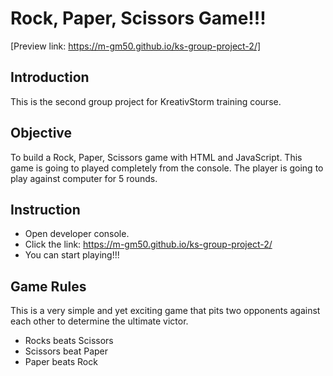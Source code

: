 # Rock, Paper, Scissors Game!!!

[Preview link: https://m-gm50.github.io/ks-group-project-2/]

## Introduction

This is the second group project for KreativStorm training course.

## Objective

To build a Rock, Paper, Scissors game with HTML and JavaScript. This game is going to played completely from the console.
The player is going to play against computer for 5 rounds.

## Instruction
- Open developer console.
- Click the link: https://m-gm50.github.io/ks-group-project-2/
- You can start playing!!!

## Game Rules

This is a very simple and yet exciting game that pits two opponents against each other to determine the ultimate victor.

- Rocks beats Scissors
- Scissors beat Paper
- Paper beats Rock
